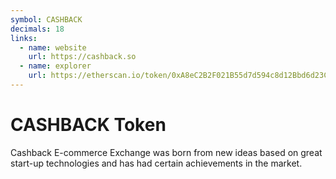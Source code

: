 ```yaml
---
symbol: CASHBACK
decimals: 18
links:
  - name: website
    url: https://cashback.so
  - name: explorer
    url: https://etherscan.io/token/0xA8eC2B2F021B55d7d594c8d12Bbd6d23C05245D7
---
```


# CASHBACK Token

Cashback E-commerce Exchange was born from new ideas based on great start-up technologies and has had certain achievements in the market.
